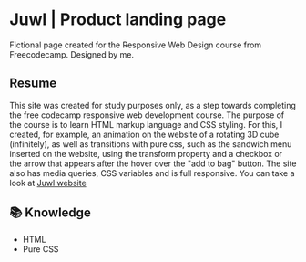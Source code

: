 # Juwl | Product landing page

Fictional page created for the Responsive Web Design course from Freecodecamp. Designed by me.

## Resume 

This site was created for study purposes only, as a step towards completing the free codecamp responsive web development course. The purpose of the course is to learn HTML markup language and CSS styling. For this, I created, for example, an animation on the website of a rotating 3D cube (infinitely), as well as transitions with pure css, such as the sandwich menu inserted on the website, using the transform property and a checkbox or the arrow that appears after the hover over the "add to bag" button. The site also has media queries, CSS variables and is full responsive. You can take a look at [Juwl website](https://codepen.io/danielasegadilha/pen/dyqvNLZ?editors=0100)

## 📚 Knowledge
- HTML
- Pure CSS
